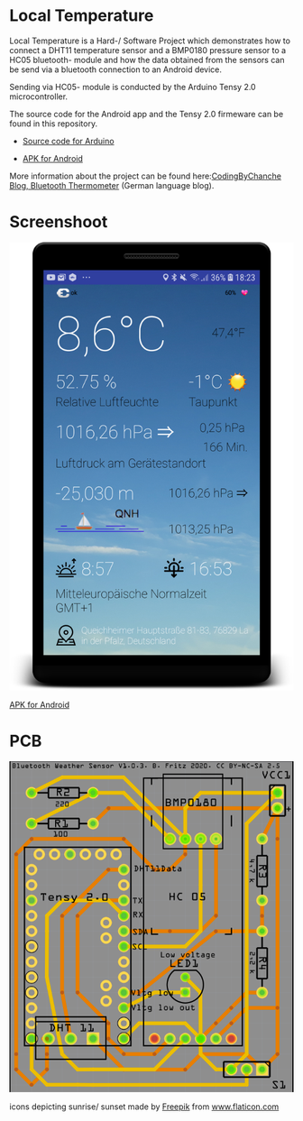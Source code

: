 Local Temperature
=================

Local Temperature is a Hard-/ Software Project which demonstrates  how to connect a DHT11 temperature sensor and a BMP0180 pressure sensor to a HC05 bluetooth- module and how the data obtained from the sensors can be send via a bluetooth connection to an Android device.

Sending via HC05- module is conducted by the Arduino Tensy 2.0 microcontroller.

The source code for the Android app and the Tensy 2.0 firmeware can be found in this repository.

- [Source code for Arduino](arduino_source/Hc05_Temperatur_Sensor)

- [APK for Android](app/release)

More information about the project can be found here:[CodingByChanche Blog, Bluetooth Thermometer](https://codingbychance.wordpress.com/2019/01/21/bluetooth-termometer/#more-640) (German language blog).

Screenshoot
===========
![](localTempApp.png)

[APK for Android](app/release/app-release.apk)

PCB
===
![](arduino_source/Hardware_Design/PCB.png)


icons depicting sunrise/ sunset made by <a href="https://www.flaticon.com/authors/freepik" title="Freepik">Freepik</a> from <a href="https://www.flaticon.com/" title="Flaticon"> www.flaticon.com</a>
